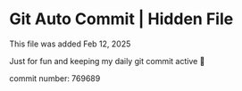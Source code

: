 # Git Auto Commit | Hidden File

This file was added Feb 12, 2025

Just for fun and keeping my daily git commit active 🤪

commit number: 769689
